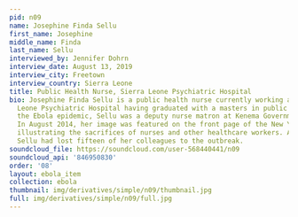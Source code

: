 ```yaml
---
pid: n09
name: Josephine Finda Sellu
first_name: Josephine
middle_name: Finda
last_name: Sellu
interviewed_by: Jennifer Dohrn
interview_date: August 13, 2019
interview_city: Freetown
interview_country: Sierra Leone
title: Public Health Nurse, Sierra Leone Psychiatric Hospital
bio: Josephine Finda Sellu is a public health nurse currently working at the Sierra
  Leone Psychiatric Hospital having graduated with a masters in public health. During
  the Ebola epidemic, Sellu was a deputy nurse matron at Kenema Government Hospital.
  In August 2014, her image was featured on the front page of the New York Times,
  illustrating the sacrifices of nurses and other healthcare workers. At that point,
  Sellu had lost fifteen of her colleagues to the outbreak.
soundcloud_file: https://soundcloud.com/user-568440441/n09
soundcloud_api: '846950830'
order: '08'
layout: ebola_item
collection: ebola
thumbnail: img/derivatives/simple/n09/thumbnail.jpg
full: img/derivatives/simple/n09/full.jpg
---
```

